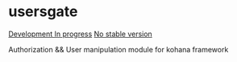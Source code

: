 # usersgate
[Development In progress](https://img.shields.io/badge/development-In_progress-yellow.svg)
[No stable version](https://img.shields.io/badge/stable-none-lightgrey.svg)

Authorization &amp;&amp; User manipulation module for kohana framework